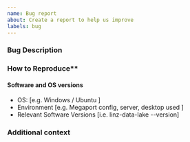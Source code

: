 ```yaml
---
name: Bug report
about: Create a report to help us improve
labels: bug
---
```


<!--
Checklist before submitting

- [ ] Search through existing issue reports to check whether the issue already exists
- [ ] Ensure you are running the latest software release and are using an up-to-date version of the app config (i.e ~/.linz-data-lake/config.yml)
- [ ] Try running software with debug logging to provide more information.
- [ ] If you can please create a light and self-contained sample dataset and config to reproduce the issue.
-->

### Bug Description
<!-- A clear and concise description of what the bug is. -->

### How to Reproduce**

<!-- Steps, sample datasets, config and command/or steps to reproduce the behavior. 

1. Do '...'
2. Run '....'
3. See error 

Try to include any stack traces or debugging info.

-->

#### Software and OS versions
 - OS: [e.g. Windows / Ubuntu ]
 - Environment [e.g. Megaport config, server, desktop used ]
 - Relevant Software Versions [i.e. linz-data-lake --version]

### Additional context

<!-- Add any other context about the problem here. -->

<!-- Add _Assignee_, _Milestone_, _Release_ and any relevant _Labels_ -->
